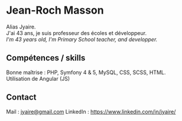# Jean-Roch Masson

Alias Jyaire.  
J'ai 43 ans, je suis professeur des écoles et développeur.  
_I'm 43 years old, I'm Primary School teacher, and developper._ 

## Compétences / skills

Bonne maîtrise : PHP, Symfony 4 & 5, MySQL, CSS, SCSS, HTML.  
Utilisation de Angular (JS)

## Contact

Mail : jyaire@gmail.com 
LinkedIn : https://www.linkedin.com/in/jyaire/ 
